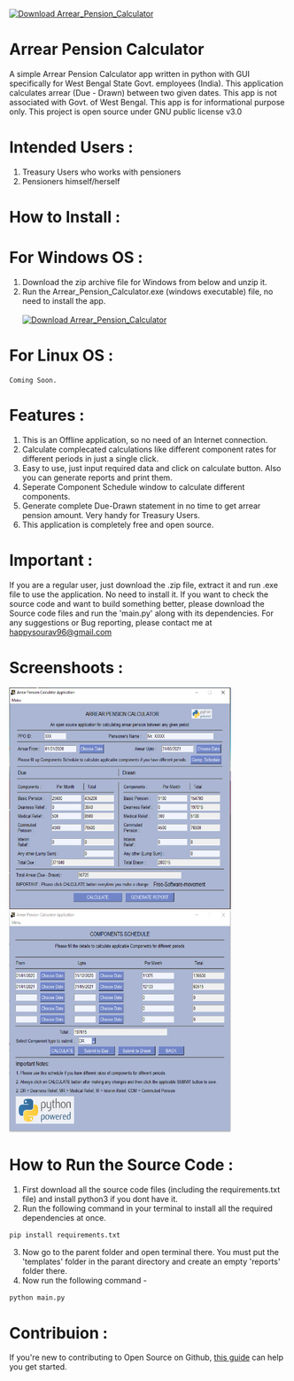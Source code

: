 <a href="https://sourceforge.net/projects/arrear-pension-calculator/files/latest/download"><img alt="Download Arrear_Pension_Calculator" src="https://img.shields.io/sourceforge/dm/arrear-pension-calculator.svg" ></a>
# Arrear Pension Calculator
A simple Arrear Pension Calculator app written in python with GUI specifically for West Bengal State Govt. employees (India). This application calculates arrear (Due - Drawn) between two given dates. This app is not associated with Govt. of West Bengal. This app is for informational purpose only. This project is open source under GNU public license v3.0
# Intended Users :
1. Treasury Users who works with pensioners
2. Pensioners himself/herself
# How to Install :
  # For Windows OS :
   1. Download the zip archive file for Windows from below and unzip it. 
   2. Run the Arrear_Pension_Calculator.exe (windows executable) file, no need to install the app.<br/><br/>
   <a href="https://sourceforge.net/projects/arrear-pension-calculator/files/latest/download"><img alt="Download Arrear_Pension_Calculator" src="https://a.fsdn.com/con/app/sf-download-button" width=276 height=48 srcset="https://a.fsdn.com/con/app/sf-download-button?button_size=2x 2x"></a>
  # For Linux OS :
    Coming Soon.
# Features :
 1. This is an Offline application, so no need of an Internet connection.
 2. Calculate complecated calculations like different component rates for different periods in just a single click.
 3. Easy to use, just input required data and click on calculate button. Also you can generate reports and print them.
 4. Seperate Component Schedule window to calculate different components.
 5. Generate complete Due-Drawn statement in no time to get arrear pension amount. Very handy for Treasury Users.
 6. This application is completely free and open source.
# Important :
If you are a regular user, just download the .zip file, extract it and run .exe file to use the application. No need to install it.
If you want to check the source code and want to build something better, please download the Source code files and run the 'main.py' along with its dependencies.
For any suggestions or Bug reporting, please contact me at happysourav96@gmail.com
# Screenshoots :
<img src="https://raw.githubusercontent.com/loku-sama/arrear_pension_calculator/main/assets/ss1.PNG" alt="hom" height="400px" width="400px">      <img src="https://github.com/loku-sama/arrear_pension_calculator/raw/main/assets/ss2.PNG" alt="gratuity-calculator" height="400px" width="400px">
# How to Run the Source Code :
1. First download all the source code files (including the requirements.txt file) and install python3 if you dont have it.
2. Run the following command in your terminal to install all the required dependencies at once.
  ```python
  pip install requirements.txt
  ```
3. Now go to the parent folder and open terminal there. You must put the 'templates' folder in the parant directory and create an empty 'reports' folder there.
4. Now run the following command -
```python
python main.py
```
# Contribuion :
If you're new to contributing to Open Source on Github, <a href="https://guides.github.com/activities/contributing-to-open-source/">this guide</a> can help you get started.
